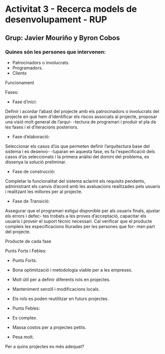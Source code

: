 # Activitat 3 - Recerca models de desenvolupament - RUP

## Grup: Javier Mouriño y Byron Cobos

### Quines són les persones que intervenen:


- Patrocinadors o involucrats.
- Programadors.
- Clients

Funcionament

Fases:

- Fase d’inici:

Definir i acordar l’abast del projecte amb els patrocinadors o involucrats del projecte en què
hem d’identificar els riscos associats al projecte, proposar una visió molt general de l’arqui-
-tectura de programari i produir el pla de les fases i el d’iteracions posteriors.


- Fase d’elaboració:

Seleccionar els casos d’ús que permeten definir l’arquitectura base del sistema i es desenvo-
-luparan en aquesta fase, es fa l'especificació dels casos d’ús seleccionats i la primera anàlisi
del domini del problema, es dissenya la solució preliminar.


- Fase de construcció:

Completar la funcionalitat del sistema aclarint els requisits pendents, administrant els canvis 
d’acord amb les avaluacions realitzades pels usuaris i realitzant les millores per al projecte.

- Fase de Transició:

Assegurar que el programari estigui disponible per als usuaris finals, ajustar els errors i defec-
tes trobats a les proves d’acceptació, capacitar els usuaris i proveir el suport tècnic necessari.
Cal verificar que el producte compleix les especificacions lliurades per les persones que for-
men part del projecte.

Producte de cada fase

Punts Forts i Febles:

- Punts Forts:
- Bona optimització i metodologia viable per a les empreses.
- Molt útil per a definir diferents rols en projectes.
- Manteniment senzill i modificacions locals.
- Els rols es poden reutilitzar en futurs projectes.

- Punts Febles:

- Es complex.
- Massa costos per a projectes petits.
- Pesa molt.

Per a quins projectes es més adequat?





